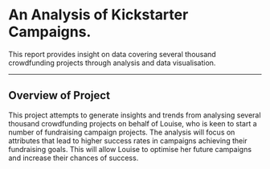 # An Analysis of Kickstarter Campaigns.

This report provides insight on data covering several thousand crowdfunding projects through analysis and data visualisation.

---
## Overview of Project

This project attempts to generate insights and trends from analysing several thousand crowdfunding projects on behalf of Louise, who is keen to start a number of fundraising campaign projects. The analysis will focus on attributes that lead to higher success rates in campaigns achieving their fundraising goals. This will allow Louise to optimise her future campaigns and increase their chances of success.
